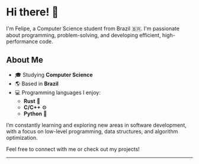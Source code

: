 # Hi there! 👋

I'm Felipe, a Computer Science student from Brazil 🇧🇷. I'm passionate about programming, problem-solving, and developing efficient, high-performance code. 

## About Me
- 🎓 Studying **Computer Science**
- 🌎 Based in **Brazil**
- 💻 Programming languages I enjoy:
  - **Rust** 🦀
  - **C/C++** ⚙️
  - **Python** 🐍

I’m constantly learning and exploring new areas in software development, with a focus on low-level programming, data structures, and algorithm optimization. 

Feel free to connect with me or check out my projects!

---
